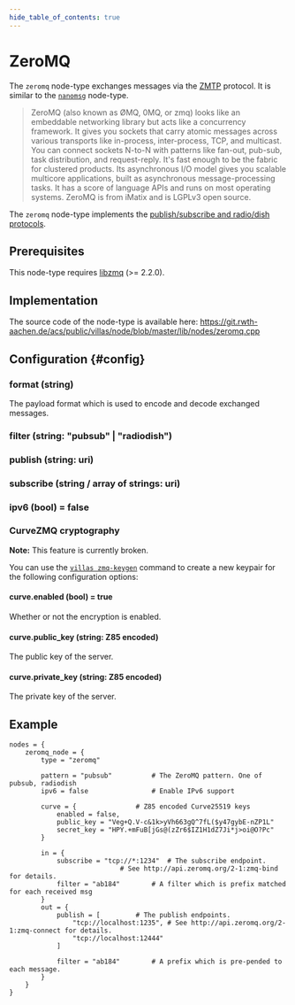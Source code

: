 ```yaml
---
hide_table_of_contents: true
---
```


# ZeroMQ

The `zeromq` node-type exchanges messages via the [ZMTP](https://rfc.zeromq.org/spec:23/ZMTP/) protocol.
It is similar to the [`nanomsg`](nanomsg.md) node-type.

> ZeroMQ (also known as ØMQ, 0MQ, or zmq) looks like an embeddable networking library but acts like a concurrency framework. It gives you sockets that carry atomic messages across various transports like in-process, inter-process, TCP, and multicast. You can connect sockets N-to-N with patterns like fan-out, pub-sub, task distribution, and request-reply. It's fast enough to be the fabric for clustered products. Its asynchronous I/O model gives you scalable multicore applications, built as asynchronous message-processing tasks. It has a score of language APIs and runs on most operating systems. ZeroMQ is from iMatix and is LGPLv3 open source.

The `zeromq` node-type implements the [publish/subscribe and radio/dish protocols](http://api.zeromq.org/4-2:zmq-socket).

## Prerequisites

This node-type requires [libzmq](http://zeromq.org) (>= 2.2.0).

## Implementation

The source code of the node-type is available here:
https://git.rwth-aachen.de/acs/public/villas/node/blob/master/lib/nodes/zeromq.cpp

## Configuration {#config}

### format (string)

The payload format which is used to encode and decode exchanged messages.

### filter (string: "pubsub" | "radiodish")

### publish (string: uri)

### subscribe (string / array of strings: uri)

### ipv6 (bool) = false

### CurveZMQ cryptography

**Note:** This feature is currently broken.

You can use the [`villas zmq-keygen`](../usage/villas-zmq-keygen.md) command to create a new keypair for the following configuration options:

#### curve.enabled (bool) = true

Whether or not the encryption is enabled.

#### curve.public_key (string: Z85 encoded)

The public key of the server.

#### curve.private_key (string: Z85 encoded)

The private key of the server.

## Example

``` url="external/node/etc/examples/nodes/zeromq.conf" title="node/etc/examples/nodes/zeromq.conf"
nodes = {
	zeromq_node = {
		type = "zeromq"

		pattern = "pubsub"			# The ZeroMQ pattern. One of pubsub, radiodish
		ipv6 = false				# Enable IPv6 support

		curve = {				# Z85 encoded Curve25519 keys
			enabled = false,
			public_key = "Veg+Q.V-c&1k>yVh663gQ^7fL($y47gybE-nZP1L"
			secret_key = "HPY.+mFuB[jGs@(zZr6$IZ1H1dZ7Ji*j>oi@O?Pc"
		}

		in = {
			subscribe = "tcp://*:1234"	# The subscribe endpoint.
							# See http://api.zeromq.org/2-1:zmq-bind for details.
			filter = "ab184"		# A filter which is prefix matched for each received msg
		}
		out = {
			publish = [			# The publish endpoints.
				"tcp://localhost:1235",	# See http://api.zeromq.org/2-1:zmq-connect for details.
				"tcp://localhost:12444"
			]

			filter = "ab184"		# A prefix which is pre-pended to each message.
		}
	}
}
```
